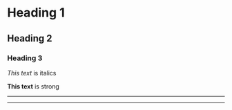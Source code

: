 <!-- Headings -->
# Heading 1
## Heading 2
### Heading 3 

<!-- Italics -->
_This text_ is italics

<!-- Strong -->
**This text** is strong

<!-- Horinzontal Rule -->

---
___